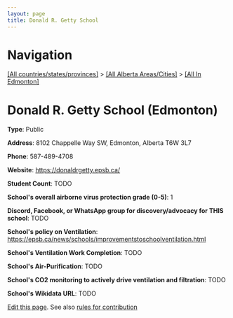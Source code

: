 ```yaml
---
layout: page
title: Donald R. Getty School
---
```

# Navigation

[[All countries/states/provinces]](../../..) > [[All Alberta Areas/Cities]](../..) > [[All In Edmonton]](..)

# Donald R. Getty School (Edmonton)

**Type**: Public

**Address**: 8102 Chappelle Way SW, Edmonton, Alberta T6W 3L7

**Phone**: 587-489-4708

**Website**: <https://donaldrgetty.epsb.ca/>

**Student Count**: TODO

**School's overall airborne virus protection grade (0-5)**: 1

**Discord, Facebook, or WhatsApp group for discovery/advocacy for THIS school**: TODO

**School's policy on Ventilation**: <https://epsb.ca/news/schools/improvementstoschoolventilation.html>

**School's Ventilation Work Completion**: TODO

**School's Air-Purification**: TODO

**School's CO2 monitoring to actively drive ventilation and filtration**: TODO

**School's Wikidata URL**: TODO


[Edit this page](https://github.com/ventilate-schools/AB/edit/main/./Edmonton/Donald_R._Getty_School.md). See also [rules for contribution](../../../contribution-rules/)